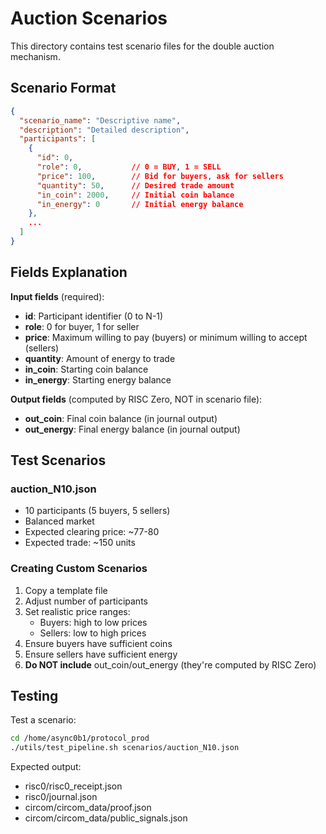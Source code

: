 # Auction Scenarios

This directory contains test scenario files for the double auction mechanism.

## Scenario Format

```json
{
  "scenario_name": "Descriptive name",
  "description": "Detailed description",
  "participants": [
    {
      "id": 0,
      "role": 0,           // 0 = BUY, 1 = SELL
      "price": 100,        // Bid for buyers, ask for sellers
      "quantity": 50,      // Desired trade amount
      "in_coin": 2000,     // Initial coin balance
      "in_energy": 0       // Initial energy balance
    },
    ...
  ]
}
```

## Fields Explanation

**Input fields** (required):
- **id**: Participant identifier (0 to N-1)
- **role**: 0 for buyer, 1 for seller
- **price**: Maximum willing to pay (buyers) or minimum willing to accept (sellers)
- **quantity**: Amount of energy to trade
- **in_coin**: Starting coin balance
- **in_energy**: Starting energy balance

**Output fields** (computed by RISC Zero, NOT in scenario file):
- **out_coin**: Final coin balance (in journal output)
- **out_energy**: Final energy balance (in journal output)

## Test Scenarios

### **auction_N10.json**
- 10 participants (5 buyers, 5 sellers)
- Balanced market
- Expected clearing price: ~77-80
- Expected trade: ~150 units

### Creating Custom Scenarios

1. Copy a template file
2. Adjust number of participants
3. Set realistic price ranges:
   - Buyers: high to low prices
   - Sellers: low to high prices
4. Ensure buyers have sufficient coins
5. Ensure sellers have sufficient energy
6. **Do NOT include** out_coin/out_energy (they're computed by RISC Zero)

## Testing

Test a scenario:
```bash
cd /home/async0b1/protocol_prod
./utils/test_pipeline.sh scenarios/auction_N10.json
```

Expected output:
- risc0/risc0_receipt.json
- risc0/journal.json
- circom/circom_data/proof.json
- circom/circom_data/public_signals.json
